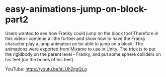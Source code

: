 # easy-animations-jump-on-block-part2
Users wanted to see how Franky could jump on the block too!  Therefore in this video I continue a little further and show how to have the Franky character play a jump animation on be able to jump on a block. The animations were exported from Mixamo to use in Unity. The trick is to put the rigidbody on the parent level - Franky, and put some sphere colliders on his feet (on the bones of his feet).

YouTube:   https://youtu.be/aLUh2jtgQLg
